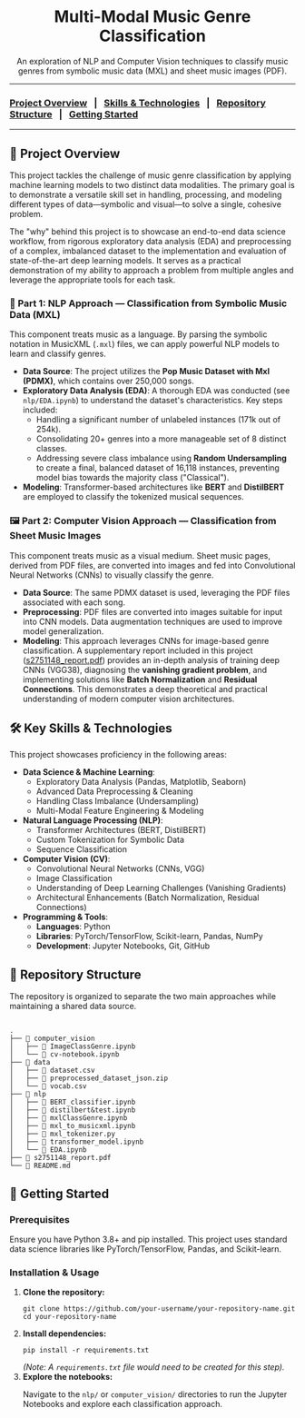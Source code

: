 <div align="center">
  <h1>Multi-Modal Music Genre Classification</h1>
  <p>
    An exploration of NLP and Computer Vision techniques to classify music genres from symbolic music data (MXL) and sheet music images (PDF).
  </p>
</div>

<hr>

<h3>
  <a href="#-project-overview">Project Overview</a> &nbsp;&nbsp;|&nbsp;&nbsp;
  <a href="#-key-skills--technologies">Skills & Technologies</a> &nbsp;&nbsp;|&nbsp;&nbsp;
  <a href="#-repository-structure">Repository Structure</a> &nbsp;&nbsp;|&nbsp;&nbsp;
  <a href="#-getting-started">Getting Started</a>
</h3>

<hr>

<h2>📌 Project Overview</h2>

<p>
  This project tackles the challenge of music genre classification by applying machine learning models to two distinct data modalities. The primary goal is to demonstrate a versatile skill set in handling, processing, and modeling different types of data—symbolic and visual—to solve a single, cohesive problem.
</p>
<p>
  The "why" behind this project is to showcase an end-to-end data science workflow, from rigorous exploratory data analysis (EDA) and preprocessing of a complex, imbalanced dataset to the implementation and evaluation of state-of-the-art deep learning models. It serves as a practical demonstration of my ability to approach a problem from multiple angles and leverage the appropriate tools for each task.
</p>

<h3>🎵 Part 1: NLP Approach — Classification from Symbolic Music Data (MXL)</h3>
<p>
  This component treats music as a language. By parsing the symbolic notation in MusicXML (<code>.mxl</code>) files, we can apply powerful NLP models to learn and classify genres.
</p>
<ul>
    <li>
        <strong>Data Source</strong>: The project utilizes the <strong>Pop Music Dataset with Mxl (PDMX)</strong>, which contains over 250,000 songs.
    </li>
    <li>
        <strong>Exploratory Data Analysis (EDA)</strong>: A thorough EDA was conducted (see <code>nlp/EDA.ipynb</code>) to understand the dataset's characteristics. Key steps included:
        <ul>
            <li>Handling a significant number of unlabeled instances (171k out of 254k).</li>
            <li>Consolidating 20+ genres into a more manageable set of 8 distinct classes.</li>
            <li>Addressing severe class imbalance using <strong>Random Undersampling</strong> to create a final, balanced dataset of 16,118 instances, preventing model bias towards the majority class ("Classical").</li>
        </ul>
    </li>
    <li>
        <strong>Modeling</strong>: Transformer-based architectures like <strong>BERT</strong> and <strong>DistilBERT</strong> are employed to classify the tokenized musical sequences.
    </li>
</ul>

<h3>🖼️ Part 2: Computer Vision Approach — Classification from Sheet Music Images</h3>
<p>
  This component treats music as a visual medium. Sheet music pages, derived from PDF files, are converted into images and fed into Convolutional Neural Networks (CNNs) to visually classify the genre.
</p>
<ul>
    <li>
        <strong>Data Source</strong>: The same PDMX dataset is used, leveraging the PDF files associated with each song.
    </li>
    <li>
        <strong>Preprocessing</strong>: PDF files are converted into images suitable for input into CNN models. Data augmentation techniques are used to improve model generalization.
    </li>
    <li>
        <strong>Modeling</strong>: This approach leverages CNNs for image-based genre classification. A supplementary report included in this project (<a href="https://github.com/s2751148/mlp_cw2/blob/main/s2751148_report.pdf" target="_blank">s2751148_report.pdf</a>) provides an in-depth analysis of training deep CNNs (VGG38), diagnosing the <strong>vanishing gradient problem</strong>, and implementing solutions like <strong>Batch Normalization</strong> and <strong>Residual Connections</strong>. This demonstrates a deep theoretical and practical understanding of modern computer vision architectures.
    </li>
</ul>


<h2>🛠️ Key Skills & Technologies</h2>
<p>This project showcases proficiency in the following areas:</p>
<ul>
    <li><strong>Data Science & Machine Learning</strong>:
        <ul>
            <li>Exploratory Data Analysis (Pandas, Matplotlib, Seaborn)</li>
            <li>Advanced Data Preprocessing & Cleaning</li>
            <li>Handling Class Imbalance (Undersampling)</li>
            <li>Multi-Modal Feature Engineering & Modeling</li>
        </ul>
    </li>
    <li><strong>Natural Language Processing (NLP)</strong>:
        <ul>
            <li>Transformer Architectures (BERT, DistilBERT)</li>
            <li>Custom Tokenization for Symbolic Data</li>
            <li>Sequence Classification</li>
        </ul>
    </li>
    <li><strong>Computer Vision (CV)</strong>:
        <ul>
            <li>Convolutional Neural Networks (CNNs, VGG)</li>
            <li>Image Classification</li>
            <li>Understanding of Deep Learning Challenges (Vanishing Gradients)</li>
            <li>Architectural Enhancements (Batch Normalization, Residual Connections)</li>
        </ul>
    </li>
    <li><strong>Programming & Tools</strong>:
        <ul>
            <li><strong>Languages</strong>: Python</li>
            <li><strong>Libraries</strong>: PyTorch/TensorFlow, Scikit-learn, Pandas, NumPy</li>
            <li><strong>Development</strong>: Jupyter Notebooks, Git, GitHub</li>
        </ul>
    </li>
</ul>

<h2>📁 Repository Structure</h2>
<p>The repository is organized to separate the two main approaches while maintaining a shared data source.</p>
<pre><code>
.
├── 📂 computer_vision
│   ├── 📄 ImageClassGenre.ipynb
│   └── 📄 cv-notebook.ipynb
├── 📂 data
│   ├── 📄 dataset.csv
│   ├── 📄 preprocessed_dataset_json.zip
│   └── 📄 vocab.csv
├── 📂 nlp
│   ├── 📄 BERT_classifier.ipynb
│   ├── 📄 distilbert&test.ipynb
│   ├── 📄 mxlClassGenre.ipynb
│   ├── 📄 mxl_to_musicxml.ipynb
│   ├── 📄 mxl_tokenizer.py
│   ├── 📄 transformer_model.ipynb
│   └── 📄 EDA.ipynb
├── 📄 s2751148_report.pdf
└── 📄 README.md
</code></pre>

<h2>🚀 Getting Started</h2>

<h3>Prerequisites</h3>
<p>Ensure you have Python 3.8+ and pip installed. This project uses standard data science libraries like PyTorch/TensorFlow, Pandas, and Scikit-learn.</p>

<h3>Installation & Usage</h3>
<ol>
    <li><strong>Clone the repository:</strong>
        <pre><code>git clone https://github.com/your-username/your-repository-name.git
cd your-repository-name</code></pre>
    </li>
    <li><strong>Install dependencies:</strong>
        <pre><code>pip install -r requirements.txt</code></pre>
        <em>(Note: A <code>requirements.txt</code> file would need to be created for this step).</em>
    </li>
    <li><strong>Explore the notebooks:</strong>
        <p>Navigate to the <code>nlp/</code> or <code>computer_vision/</code> directories to run the Jupyter Notebooks and explore each classification approach.</p>
    </li>
</ol>
